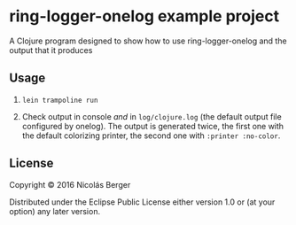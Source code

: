 # ring-logger-onelog example project

A Clojure program designed to show how to use ring-logger-onelog and the
output that it produces

## Usage

1. `lein trampoline run`

2. Check output in console *and* in `log/clojure.log` (the default output file
   configured by onelog). The output is generated twice, the first one with the
   default colorizing printer, the second one with `:printer :no-color`.


## License

Copyright © 2016 Nicolás Berger

Distributed under the Eclipse Public License either version 1.0 or (at
your option) any later version.
